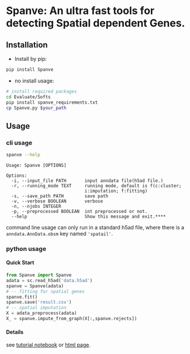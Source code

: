 # Spanve: An ultra fast tools for detecting Spatial dependent Genes.

## Installation

- Install by pip:

```bash
pip install Spanve
```

- no install usage:

```bash
# install required packages
cd Evaluate/Softs
pip install spanve_requirements.txt
cp Spanve.py $your_path
```

## Usage

### cli usage

```bash
spanve --help
```

```
Usage: Spanve [OPTIONS]

Options:
  -i, --input_file PATH       input anndata file(h5ad file.)
  -r, --running_mode TEXT     running mode, default is f(c:cluster;
                              i:imputation; f:fitting)
  -s, --save_path PATH        save path
  -v, --verbose BOOLEAN       verbose
  -n, --njobs INTEGER
  -p, --preprocessed BOOLEAN  int preprocessed or not.
  --help                      Show this message and exit.****
```
command line usage can only run in a standard h5ad file, where there is a `anndata.AnnData.obsm` key named `'spatail'`.

### python usage

#### Quick Start

```python
from Spanve import Spanve
adata = sc.read_h5ad('data.h5ad')
spanve = Spanve(adata)
# -- fitting for spatial genes
spanve.fit()
spanve.save('result.csv')
# -- spatial imputation
X = adata_preprocess(adata)
X_ = spanve.impute_from_graph(X[:,spanve.rejects])
```

#### Details

see [tutorial notebook](tutorial.ipynb) or [html page](http://htmlpreview.github.io/?https://github.com/gx-Cai/Spanve/blob/main/tutorial.html).
